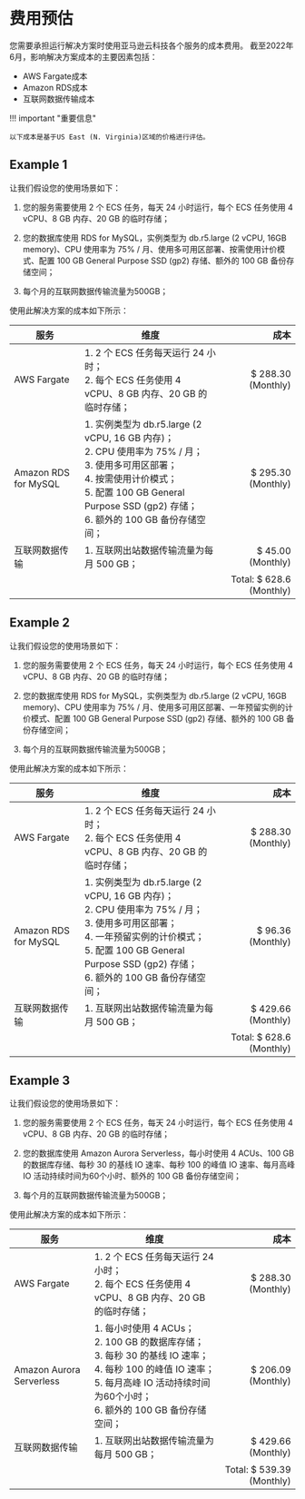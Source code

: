 # 费用预估

您需要承担运行解决方案时使用亚马逊云科技各个服务的成本费用。 截至2022年6月，影响解决方案成本的主要因素包括：

- AWS Fargate成本
- Amazon RDS成本
- 互联网数据传输成本

!!! important "重要信息"

    以下成本是基于US East (N. Virginia)区域的价格进行评估。

## Example 1

让我们假设您的使用场景如下：

1. 您的服务需要使用 2 个 ECS 任务，每天 24 小时运行，每个 ECS 任务使用 4 vCPU、8 GB 内存、20 GB 的临时存储；

2. 您的数据库使用 RDS for MySQL，实例类型为 db.r5.large (2 vCPU, 16GB memory)、CPU 使用率为 75% / 月、使用多可用区部署、按需使用计价模式、配置 100 GB General Purpose SSD (gp2) 存储、额外的 100 GB 备份存储空间；

3. 每个月的互联网数据传输流量为500GB；

使用此解决方案的成本如下所示：

| 服务 | 维度 | 成本 |
| ------- | --- | ---: |
| AWS Fargate | 1. 2 个 ECS 任务每天运行 24 小时； </br> 2. 每个 ECS 任务使用 4 vCPU、8 GB 内存、20 GB 的临时存储；| $ 288.30 (Monthly) |
| Amazon RDS for MySQL | 1. 实例类型为 db.r5.large (2 vCPU, 16 GB 内存)； </br> 2. CPU 使用率为 75% / 月； </br> 3. 使用多可用区部署； </br> 4. 按需使用计价模式； </br> 5. 配置 100 GB General Purpose SSD (gp2) 存储； </br> 6. 额外的 100 GB 备份存储空间； | $ 295.30 (Monthly) |
| 互联网数据传输 | 1. 互联网出站数据传输流量为每月 500 GB； | $ 45.00 (Monthly) |
| | | Total: $ 628.6 (Monthly)|


## Example 2

让我们假设您的使用场景如下：

1. 您的服务需要使用 2 个 ECS 任务，每天 24 小时运行，每个 ECS 任务使用 4 vCPU、8 GB 内存、20 GB 的临时存储；

2. 您的数据库使用 RDS for MySQL，实例类型为 db.r5.large (2 vCPU, 16GB memory)、CPU 使用率为 75% / 月、使用多可用区部署、一年预留实例的计价模式、配置 100 GB General Purpose SSD (gp2) 存储、额外的 100 GB 备份存储空间；

3. 每个月的互联网数据传输流量为500GB；

使用此解决方案的成本如下所示：

| 服务 | 维度 | 成本 |
| ------- | --- | ---: |
| AWS Fargate | 1. 2 个 ECS 任务每天运行 24 小时； </br> 2. 每个 ECS 任务使用 4 vCPU、8 GB 内存、20 GB 的临时存储；| $ 288.30 (Monthly) |
| Amazon RDS for MySQL | 1. 实例类型为 db.r5.large (2 vCPU, 16 GB 内存)； </br> 2. CPU 使用率为 75% / 月； </br> 3. 使用多可用区部署； </br> 4. 一年预留实例的计价模式； </br> 5. 配置 100 GB General Purpose SSD (gp2) 存储； </br> 6. 额外的 100 GB 备份存储空间； | $ 96.36 (Monthly) |
| 互联网数据传输 | 1. 互联网出站数据传输流量为每月 500 GB； | $ 429.66 (Monthly) |
| | | Total: $ 628.6 (Monthly)|

## Example 3

让我们假设您的使用场景如下：

1. 您的服务需要使用 2 个 ECS 任务，每天 24 小时运行，每个 ECS 任务使用 4 vCPU、8 GB 内存、20 GB 的临时存储；

2. 您的数据库使用 Amazon Aurora Serverless，每小时使用 4 ACUs、100 GB 的数据库存储、每秒 30 的基线 IO 速率、每秒 100 的峰值 IO 速率、每月高峰 IO 活动持续时间为60个小时、额外的 100 GB 备份存储空间；

3. 每个月的互联网数据传输流量为500GB；

使用此解决方案的成本如下所示：

| 服务 | 维度 | 成本 |
| ------- | --- | ---: |
| AWS Fargate | 1. 2 个 ECS 任务每天运行 24 小时； </br> 2. 每个 ECS 任务使用 4 vCPU、8 GB 内存、20 GB 的临时存储；| $ 288.30 (Monthly) |
| Amazon Aurora Serverless | 1. 每小时使用 4 ACUs； </br> 2. 100 GB 的数据库存储； </br> 3. 每秒 30 的基线 IO 速率； </br> 4. 每秒 100 的峰值 IO 速率； </br> 5. 每月高峰 IO 活动持续时间为60个小时； </br> 6. 额外的 100 GB 备份存储空间； | $ 206.09 (Monthly) |
| 互联网数据传输 | 1. 互联网出站数据传输流量为每月 500 GB； | $ 429.66 (Monthly) |
| | | Total: $ 539.39 (Monthly)|

